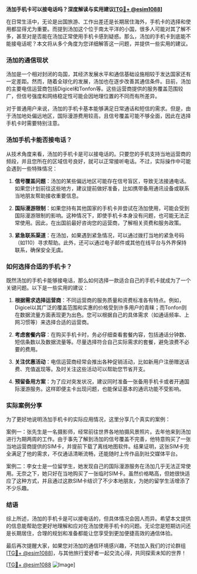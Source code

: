 **汤加手机卡可以接电话吗？深度解读与实用建议[[TG💪+ @esim1088](https://t.me/s/esim1088)]**

在日常生活中，无论是出国旅游、工作出差还是长期居住海外，手机卡的选择和使用都显得尤为重要。而提到汤加这个位于南太平洋的小国，很多人可能对其了解不多，甚至对是否能在汤加正常使用手机卡感到疑惑。那么，汤加的手机卡到底能不能接电话呢？本文将从多个角度为您详细解答这一问题，并提供一些实用的建议。

### 汤加的通信现状

汤加是一个相对封闭的岛国，其经济发展水平和通信基础设施相较于发达国家还有一定差距。然而，随着全球化的发展，汤加也在逐步改善其通信条件。目前，汤加的主要电信运营商包括Digicel和Tonfon等。这些运营商提供的服务覆盖范围较广，但信号强度和网络稳定性可能会因地理位置的不同而有所差异。

对于普通用户来说，汤加的手机卡基本能够满足日常通话和短信的需求。但是，由于汤加地处偏远地区，国际漫游费用较高，且信号覆盖可能不够全面，因此在选择手机卡时需要特别注意。

### 汤加手机卡能否接电话？

从技术角度来看，汤加的手机卡是可以接电话的。只要您的手机支持当地运营商的频段，并且您所在的区域信号良好，就可以正常接听电话。不过，实际操作中可能会遇到一些特殊情况：

1. **信号覆盖问题**：汤加的某些偏远地区可能存在信号盲区，导致无法接通电话。如果您计划前往这些地方，建议提前做好准备，比如携带备用通讯设备或联系当地朋友帮助接收重要信息。
   
2. **国际漫游限制**：如果您持有其他国家的手机卡并尝试在汤加使用，可能会受到国际漫游限制的影响。这种情况下，即使手机卡本身没有问题，也可能无法正常使用。因此，在出国前最好咨询您的运营商，了解相关资费和服务政策。

3. **紧急联系渠道**：在汤加，如果遇到紧急情况，可以通过拨打当地的紧急号码（如110）寻求帮助。此外，还可以通过电子邮件或其他在线平台与外界保持联系，确保安全无虞。

### 如何选择合适的手机卡？

既然汤加的手机卡能够接电话，那么如何选择一款适合自己的手机卡就成为了一个关键问题。以下是一些实用的建议：

1. **根据需求选择运营商**：不同运营商的服务质量和资费标准各有特点。例如，Digicel以其广泛的覆盖范围和实惠的价格受到许多用户的青睐；而Tonfon则在数据流量方面表现更为出色。您可以根据自己的具体需求（如通话频率、上网习惯等）来选择合适的运营商。

2. **考虑套餐内容**：在购买手机卡时，务必仔细查看套餐内容，包括通话分钟数、短信条数以及数据流量等。尽量选择符合自己实际需求的套餐，避免浪费不必要的费用。

3. **关注优惠活动**：电信运营商经常会推出各种促销活动，比如新用户注册赠送话费、充值返现等。及时关注这些活动可以帮助您节省开支。

4. **预留备用方案**：为了应对突发状况，建议同时准备一张备用手机卡或者开通国际漫游服务。这样即便主卡出现问题，也能保证基本的通讯功能不受影响。

### 实际案例分享

为了更好地说明汤加手机卡的实际应用情况，这里分享几个真实的案例：

案例一：张先生是一名摄影师，经常前往世界各地拍摄风景照片。去年他来到汤加进行为期两周的工作。由于事先了解到汤加的信号覆盖不完善，他特意购买了一张当地运营商提供的SIM卡，并提前下载了离线地图软件。结果证明，这张SIM卡完全满足了他的需求，不仅通话清晰流畅，还能随时上传作品到社交媒体平台。

案例二：李女士是一位留学生，她发现自己的国际漫游服务在汤加几乎无法正常使用。无奈之下，她只好在当地购买了一张临时SIM卡。虽然价格略高，但她很快适应了这种方式，并且通过这款SIM卡结识了不少本地朋友，为她的留学生活增添了不少乐趣。

### 结语

综上所述，汤加的手机卡是可以接电话的，但具体情况会因人而异。希望本文提供的信息能帮助您更好地理解和应对在汤加使用手机卡的问题。无论您是短期访问还是长期居住，合理的规划和准备都能让您享受到更加便捷高效的通信体验。

最后再次提醒大家，如果您对汤加的通信环境感兴趣，不妨加入我们的讨论群组[[TG💪+ @esim1088](https://t.me/s/esim1088)]，与其他旅行爱好者一起交流心得，共同探索未知的世界！

[[TG💪+ @esim1088](https://t.me/s/esim1088) ![Image](https://i.postimg.cc/4NQfJmqS/Snipaste-2025-05-13-00-14-12.png)]